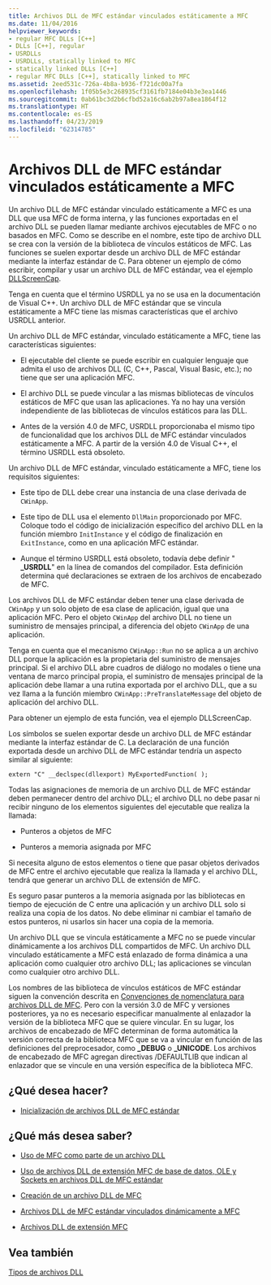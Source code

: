 ```yaml
---
title: Archivos DLL de MFC estándar vinculados estáticamente a MFC
ms.date: 11/04/2016
helpviewer_keywords:
- regular MFC DLLs [C++]
- DLLs [C++], regular
- USRDLLs
- USRDLLs, statically linked to MFC
- statically linked DLLs [C++]
- regular MFC DLLs [C++], statically linked to MFC
ms.assetid: 2eed531c-726a-4b8a-b936-f721dc00a7fa
ms.openlocfilehash: 1f05b5e3c268935cf3161fb7184e04b3e3ea1446
ms.sourcegitcommit: 0ab61bc3d2b6cfbd52a16c6ab2b97a8ea1864f12
ms.translationtype: HT
ms.contentlocale: es-ES
ms.lasthandoff: 04/23/2019
ms.locfileid: "62314785"
---
```

# <a name="regular-mfc-dlls-statically-linked-to-mfc"></a>Archivos DLL de MFC estándar vinculados estáticamente a MFC

Un archivo DLL de MFC estándar vinculado estáticamente a MFC es una DLL que usa MFC de forma interna, y las funciones exportadas en el archivo DLL se pueden llamar mediante archivos ejecutables de MFC o no basados en MFC. Como se describe en el nombre, este tipo de archivo DLL se crea con la versión de la biblioteca de vínculos estáticos de MFC. Las funciones se suelen exportar desde un archivo DLL de MFC estándar mediante la interfaz estándar de C. Para obtener un ejemplo de cómo escribir, compilar y usar un archivo DLL de MFC estándar, vea el ejemplo [DLLScreenCap](https://github.com/Microsoft/VCSamples/tree/master/VC2010Samples/MFC/advanced/DllScreenCap).

Tenga en cuenta que el término USRDLL ya no se usa en la documentación de Visual C++. Un archivo DLL de MFC estándar que se vincula estáticamente a MFC tiene las mismas características que el archivo USRDLL anterior.

Un archivo DLL de MFC estándar, vinculado estáticamente a MFC, tiene las características siguientes:

- El ejecutable del cliente se puede escribir en cualquier lenguaje que admita el uso de archivos DLL (C, C++, Pascal, Visual Basic, etc.); no tiene que ser una aplicación MFC.

- El archivo DLL se puede vincular a las mismas bibliotecas de vínculos estáticos de MFC que usan las aplicaciones. Ya no hay una versión independiente de las bibliotecas de vínculos estáticos para las DLL.

- Antes de la versión 4.0 de MFC, USRDLL proporcionaba el mismo tipo de funcionalidad que los archivos DLL de MFC estándar vinculados estáticamente a MFC. A partir de la versión 4.0 de Visual C++, el término USRDLL está obsoleto.

Un archivo DLL de MFC estándar, vinculado estáticamente a MFC, tiene los requisitos siguientes:

- Este tipo de DLL debe crear una instancia de una clase derivada de `CWinApp`.

- Este tipo de DLL usa el elemento `DllMain` proporcionado por MFC. Coloque todo el código de inicialización específico del archivo DLL en la función miembro `InitInstance` y el código de finalización en `ExitInstance`, como en una aplicación MFC estándar.

- Aunque el término USRDLL está obsoleto, todavía debe definir " **_USRDLL**" en la línea de comandos del compilador. Esta definición determina qué declaraciones se extraen de los archivos de encabezado de MFC.

Los archivos DLL de MFC estándar deben tener una clase derivada de `CWinApp` y un solo objeto de esa clase de aplicación, igual que una aplicación MFC. Pero el objeto `CWinApp` del archivo DLL no tiene un suministro de mensajes principal, a diferencia del objeto `CWinApp` de una aplicación.

Tenga en cuenta que el mecanismo `CWinApp::Run` no se aplica a un archivo DLL porque la aplicación es la propietaria del suministro de mensajes principal. Si el archivo DLL abre cuadros de diálogo no modales o tiene una ventana de marco principal propia, el suministro de mensajes principal de la aplicación debe llamar a una rutina exportada por el archivo DLL, que a su vez llama a la función miembro `CWinApp::PreTranslateMessage` del objeto de aplicación del archivo DLL.

Para obtener un ejemplo de esta función, vea el ejemplo DLLScreenCap.

Los símbolos se suelen exportar desde un archivo DLL de MFC estándar mediante la interfaz estándar de C. La declaración de una función exportada desde un archivo DLL de MFC estándar tendría un aspecto similar al siguiente:

```
extern "C" __declspec(dllexport) MyExportedFunction( );
```

Todas las asignaciones de memoria de un archivo DLL de MFC estándar deben permanecer dentro del archivo DLL; el archivo DLL no debe pasar ni recibir ninguno de los elementos siguientes del ejecutable que realiza la llamada:

- Punteros a objetos de MFC

- Punteros a memoria asignada por MFC

Si necesita alguno de estos elementos o tiene que pasar objetos derivados de MFC entre el archivo ejecutable que realiza la llamada y el archivo DLL, tendrá que generar un archivo DLL de extensión de MFC.

Es seguro pasar punteros a la memoria asignada por las bibliotecas en tiempo de ejecución de C entre una aplicación y un archivo DLL solo si realiza una copia de los datos. No debe eliminar ni cambiar el tamaño de estos punteros, ni usarlos sin hacer una copia de la memoria.

Un archivo DLL que se vincula estáticamente a MFC no se puede vincular dinámicamente a los archivos DLL compartidos de MFC. Un archivo DLL vinculado estáticamente a MFC está enlazado de forma dinámica a una aplicación como cualquier otro archivo DLL; las aplicaciones se vinculan como cualquier otro archivo DLL.

Los nombres de las biblioteca de vínculos estáticos de MFC estándar siguen la convención descrita en [Convenciones de nomenclatura para archivos DLL de MFC](../mfc/mfc-library-versions.md#mfc-static-library-naming-conventions). Pero con la versión 3.0 de MFC y versiones posteriores, ya no es necesario especificar manualmente al enlazador la versión de la biblioteca MFC que se quiere vincular. En su lugar, los archivos de encabezado de MFC determinan de forma automática la versión correcta de la biblioteca MFC que se va a vincular en función de las definiciones del preprocesador, como **\_DEBUG** o **_UNICODE**. Los archivos de encabezado de MFC agregan directivas /DEFAULTLIB que indican al enlazador que se vincule en una versión específica de la biblioteca MFC.

## <a name="what-do-you-want-to-do"></a>¿Qué desea hacer?

- [Inicialización de archivos DLL de MFC estándar](run-time-library-behavior.md#initializing-regular-dlls)

## <a name="what-do-you-want-to-know-more-about"></a>¿Qué más desea saber?

- [Uso de MFC como parte de un archivo DLL](../mfc/tn011-using-mfc-as-part-of-a-dll.md)

- [Uso de archivos DLL de extensión MFC de base de datos, OLE y Sockets en archivos DLL de MFC estándar](using-database-ole-and-sockets-extension-dlls-in-regular-dlls.md)

- [Creación de un archivo DLL de MFC](../mfc/reference/mfc-dll-wizard.md)

- [Archivos DLL de MFC estándar vinculados dinámicamente a MFC](regular-dlls-dynamically-linked-to-mfc.md)

- [Archivos DLL de extensión MFC](extension-dlls-overview.md)

## <a name="see-also"></a>Vea también

[Tipos de archivos DLL](kinds-of-dlls.md)
